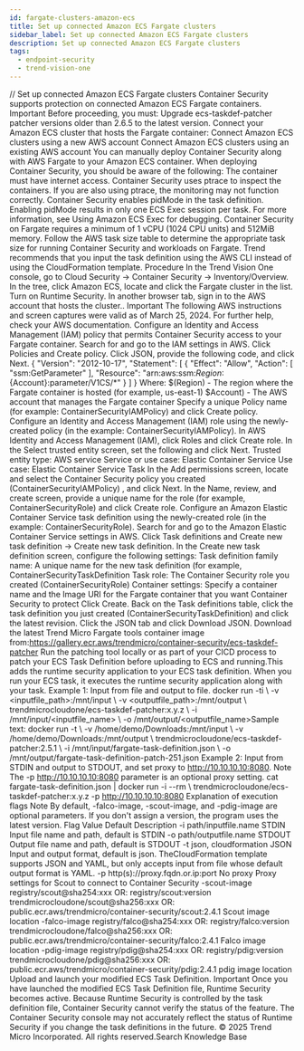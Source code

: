 ```yaml
---
id: fargate-clusters-amazon-ecs
title: Set up connected Amazon ECS Fargate clusters
sidebar_label: Set up connected Amazon ECS Fargate clusters
description: Set up connected Amazon ECS Fargate clusters
tags:
  - endpoint-security
  - trend-vision-one
---
```


/*<![CDATA[*/ $('#title').html($('meta[name=map-description]').attr('content')); /*]]>*/ Set up connected Amazon ECS Fargate clusters Container Security supports protection on connected Amazon ECS Fargate containers. Important Before proceeding, you must: Upgrade ecs-taskdef-patcher patcher versions older than 2.6.5 to the latest version. Connect your Amazon ECS cluster that hosts the Fargate container: Connect Amazon ECS clusters using a new AWS account Connect Amazon ECS clusters using an existing AWS account You can manually deploy Container Security along with AWS Fargate to your Amazon ECS container. When deploying Container Security, you should be aware of the following: The container must have internet access. Container Security uses ptrace to inspect the containers. If you are also using ptrace, the monitoring may not function correctly. Container Security enables pidMode in the task definition. Enabling pidMode results in only one ECS Exec session per task. For more information, see Using Amazon ECS Exec for debugging. Container Security on Fargate requires a minimum of 1 vCPU (1024 CPU units) and 512MiB memory. Follow the AWS task size table to determine the appropriate task size for running Container Security and workloads on Fargate. Trend recommends that you input the task definition using the AWS CLI instead of using the CloudFormation template. Procedure In the Trend Vision One console, go to Cloud Security → Container Security → Inventory/Overview. In the tree, click Amazon ECS, locate and click the Fargate cluster in the list. Turn on Runtime Security. In another browser tab, sign in to the AWS account that hosts the cluster.. Important The following AWS instructions and screen captures were valid as of March 25, 2024. For further help, check your AWS documentation. Configure an Identity and Access Management (IAM) policy that permits Container Security access to your Fargate container. Search for and go to the IAM settings in AWS. Click Policies and Create policy. Click JSON, provide the following code, and click Next. { "Version": "2012-10-17", "Statement": [ { "Effect": "Allow", "Action": [ "ssm:GetParameter" ], "Resource": "arn:aws:ssm:${Region}:${Account}:parameter/V1CS/*" } ] } Where: $(Region) - The region where the Fargate container is hosted (for example, us-east-1) $Account) - The AWS account that manages the Fargate container Specify a unique Policy name (for example: ContainerSecurityIAMPolicy) and click Create policy. Configure an Identity and Access Management (IAM) role using the newly-created policy (in the example: ContainerSecurityIAMPolicy). In AWS Identity and Access Management (IAM), click Roles and click Create role. In the Select trusted entity screen, set the following and click Next. Trusted entity type: AWS service Service or use case: Elastic Container Service Use case: Elastic Container Service Task In the Add permissions screen, locate and select the Container Security policy you created (ContainerSecurityIAMPolicy) , and click Next. In the Name, review, and create screen, provide a unique name for the role (for example, ContainerSecurityRole) and click Create role. Configure an Amazon Elastic Container Service task definition using the newly-created role (in the example: ContainerSecurityRole). Search for and go to the Amazon Elastic Container Service settings in AWS. Click Task definitions and Create new task definition → Create new task definition. In the Create new task definition screen, configure the following settings: Task definition family name: A unique name for the new task definition (for example, ContainerSecurityTaskDefinition Task role: The Container Security role you created (ContainerSecurityRole) Container settings: Specify a container name and the Image URI for the Fargate container that you want Container Security to protect Click Create. Back on the Task definitions table, click the task definition you just created (ContainerSecurityTaskDefinition) and click the latest revision. Click the JSON tab and click Download JSON. Download the latest Trend Micro Fargate tools container image from:https://gallery.ecr.aws/trendmicro/container-security/ecs-taskdef-patcher Run the patching tool locally or as part of your CICD process to patch your ECS Task Definition before uploading to ECS and running.This adds the runtime security application to your ECS task definition. When you run your ECS task, it executes the runtime security application along with your task. Example 1: Input from file and output to file. docker run -ti \ -v <inputfile_path>:/mnt/input \ -v <outputfile_path>:/mnt/output \ trendmicrocloudone/ecs-taskdef-patcher:x.y.z \ -i /mnt/input/<inputfile_name> \ -o /mnt/output/<outputfile_name>Sample text: docker run -t \ -v /home/demo/Downloads:/mnt/input \ -v /home/demo/Downloads:/mnt/output \ trendmicrocloudone/ecs-taskdef-patcher:2.5.1 \ -i /mnt/input/fargate-task-definition.json \ -o /mnt/output/fargate-task-definition-patch-251.json Example 2: Input from STDIN and output to STDOUT, and set proxy to http://10.10.10.10:8080. Note The -p http://10.10.10.10:8080 parameter is an optional proxy setting. cat fargate-task-definition.json | docker run -i --rm \ trendmicrocloudone/ecs-taskdef-patcher:x.y.z -p http://10.10.10.10:8080 Explanation of execution flags Note By default, -falco-image, -scout-image, and -pdig-image are optional parameters. If you don't assign a version, the program uses the latest version. Flag Value Default Description -i path/inputfile.name STDIN Input file name and path, default is STDIN -o path/outputfile.name STDOUT Output file name and path, default is STDOUT -t json, cloudformation JSON Input and output format, default is json. TheCloudFormation template supports JSON and YAML, but only accepts input from file whose default output format is YAML. -p http(s)://proxy.fqdn.or.ip:port No proxy Proxy settings for Scout to connect to Container Security -scout-image registry/scout@sha254:xxx OR: registry/scout:version trendmicrocloudone/scout@sha256:xxx OR: public.ecr.aws/trendmicro/container-security/scout:2.4.1 Scout image location -falco-image registry/falco@sha254:xxx OR: registry/falco:version trendmicrocloudone/falco@sha256:xxx OR: public.ecr.aws/trendmicro/container-security/falco:2.4.1 Falco image location -pdig-image registry/pdig@sha254:xxx OR: registry/pdig:version trendmicrocloudone/pdig@sha256:xxx OR: public.ecr.aws/trendmicro/container-security/pdig:2.4.1 pdig image location Upload and launch your modified ECS Task Definition. Important Once you have launched the modified ECS Task Definition file, Runtime Security becomes active. Because Runtime Security is controlled by the task definition file, Container Security cannot verify the status of the feature. The Container Security console may not accurately reflect the status of Runtime Security if you change the task definitions in the future. © 2025 Trend Micro Incorporated. All rights reserved.Search Knowledge Base